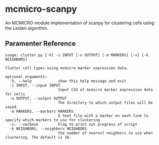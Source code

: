 # mcmicro-scanpy
An MCMICRO module implementation of scanpy for clustering cells using the Leiden algorithm.

## Paramenter Reference
```
usage: cluster.py [-h] -i INPUT [-o OUTPUT] [-m MARKERS] [-v] [-k NEIGHBORS]

Cluster cell types using mcmicro marker expression data.

optional arguments:
  -h, --help            show this help message and exit
  -i INPUT, --input INPUT
                        Input CSV of mcmicro marker expression data for cells
  -o OUTPUT, --output OUTPUT
                        The directory to which output files will be saved
  -m MARKERS, --markers MARKERS
                        A text file with a marker on each line to specify which markers to use for clustering
  -v, --verbose         Flag to print out progress of script
  -k NEIGHBORS, --neighbors NEIGHBORS
                        the number of nearest neighbors to use when clustering. The default is 30.
```